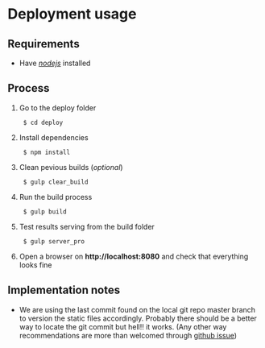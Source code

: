 Deployment usage
================

## Requirements
* Have [_nodejs_](https://nodejs.org/) installed

## Process
1. Go to the deploy folder

        $ cd deploy

2. Install dependencies

        $ npm install

3. Clean pevious builds (_optional_)

        $ gulp clear_build

3. Run the build process

        $ gulp build

4. Test results serving from the build folder

        $ gulp server_pro

5. Open a browser on **http://localhost:8080** and check that everything looks fine

## Implementation notes
* We are using the last commit found on the local git repo master branch to version the static files accordingly. Probably there should be a better way to locate the git commit but hell!! it works. (Any other way recommendations are more than welcomed through [github issue](https://github.com/lanacioncom/2015_paso_caba_mapa_candidatos/issues))
